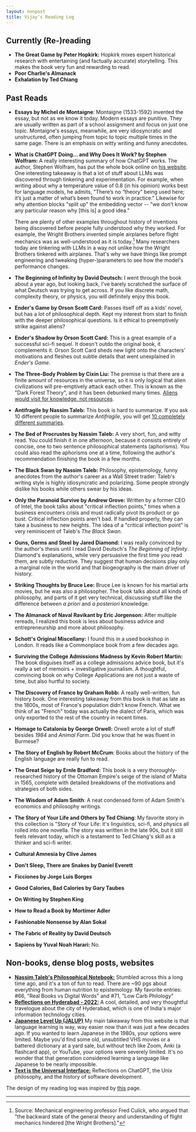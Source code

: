 ```yaml
---
layout: nonpost
title: Vijay's Reading Log
---
```


Currently (Re-)reading
---------------------------
*   **The Great Game by Peter Hopkirk:** Hopkirk mixes expert historical research with entertaining (and factually accurate) storytelling. This makes the book very fun and rewarding to read.
*   **Poor Charlie's Almanack**
*   **Exhalation by Ted Chiang**


Past Reads
----------
*   **Essays by Michel de Montaigne**: Montaigne (1533-1592) invented the essay, but not as we know it today. Modern essays are punitive. They are usually written as part of a school assignment and focus on just one topic. 
Montaigne's essays, meanwhile, are very idiosyncratic and unstructured, often jumping from topic to topic multiple times in the same page. There is an emphasis on witty writing and funny anecdotes.

*   **What is ChatGPT Doing... and Why Does It Work? by Stephen Wolfram:** A really interesting summary of how ChatGPT works. The author, Stephen Wolfram, has put the whole book online on [his website](https://writings.stephenwolfram.com/2023/02/what-is-chatgpt-doing-and-why-does-it-work/). 
One interesting takeaway is that a lot of stuff about LLMs was discovered through tinkering and experimentation. 
For example, when writing about why a temperature value of 0.8 (in his opinion) works best for language models, he admits, "There’s no “theory” being used here; it’s just a matter of what’s been found to work in practice."
Likewise for why attention blocks "split up" the embedding vector -- "we don’t know any particular reason why [this is] a good idea."

	 There are plenty of other examples throughout history of inventions being discovered before people fully understood why they worked. 
	 For example, the Wright Brothers invented simple airplanes before flight mechanics was as well-understood as it is today.[^fn-1]
	 Many researchers today are tinkering with LLMs in a way not unlike how the Wright Brothers tinkered with airplanes. That's why we have things like prompt engineering and tweaking (hyper-)parameters to see how the model's performance changes. 
*   **The Beginning of Infinity by David Deutsch:** I went through the book about a year ago, but looking back, I've barely scratched the surface of what Deutsch was trying to get across. If you like discrete math, complexity theory, or physics, you will definitely enjoy this book.
*   **Ender's Game by Orson Scott Card:** Passes itself off as a kids' novel, but has a lot of philosophical depth. Kept my interest from start to finish with the deeper philosophical questions. Is it ethical to preemptively strike against aliens? 
*   **Ender's Shadow by Orson Scott Card:** This is a great example of a successful sci-fi sequel. It doesn't outdo the original book, it complements it. Orson Scott Card sheds new light onto the characters' motivations and fleshes out subtle details that went unexplained in _Ender's Game_.
*   **The Three-Body Problem by Cixin Liu:** The premise is that there are a finite amount of resources in the universe, so it is only logical that alien civilizations will pre-emptively attack each other. This is known as the "Dark Forest Theory", and it has been debunked many times. [Aliens would visit for knowledge, not resources](https://nav.al/resources).
*   **Antifragile by Nassim Taleb:** This book is hard to summarize. If you ask 10 different people to summarize _Antifragile_, you will get [10 completely different summaries](https://x.com/nntaleb/status/1735647215421411675?s=20). 
*   **The Bed of Procrustes by Nassim Taleb:** A very short, fun, and witty read. You could finish it in one afternoon, because it consists entirely of concise, one to two sentence philosophical statements (aphorisms). You could also read the aphorisms one at a time, following the author's recommendation finishing the book in a few months.
*   **The Black Swan by Nassim Taleb:** Philosophy, epistemology, funny anecdotes from the author's career as a Wall Street trader: Taleb's writing style is highly idiosyncratic and polarizing. Some people strongly dislike his books while others swear by his ideas.
*   **Only the Paranoid Survive by Andrew Grove:** Written by a former CEO of Intel, the book talks about "critical inflection points," times when a business encounters crisis and must radically pivot its product or go bust. Critical inflection points aren't bad. If handled properly, they can take a business to new heights. The idea of a "critical inflection point" is very reminiscent of Taleb's _The Black Swan_.
*   **Guns, Germs and Steel by Jared Diamond:** I was really convinced by the author's thesis until I read David Deutsch's _The Beginning of Infinity_. Diamond's explanations, while very persuasive the first time you read them, are subtly reductive. They suggest that human decisions play only a marginal role in the world and that biogeography is the main driver of history.
*   **Striking Thoughts by Bruce Lee:** Bruce Lee is known for his martial arts movies, but he was also a philosopher. The book talks about all kinds of philosophy, and parts of it get very technical, discussing stuff like the difference between *a priori* and *a posteriori* knowledge.
*   **The Almanack of Naval Ravikant by Eric Jorgenson:** After multiple rereads, I realized this book is less about business advice and entrepreneurship and more about philosophy.
*   **Schott's Original Miscellany:** I found this in a used bookshop in London. It reads like a Commonplace book from a few decades ago. 
*   **Surviving the College Admissions Madness by Kevin Robert Martin:** The book disguises itself as a college admissions advice book, but it's really a set of memoirs + investigative journalism. A thoughtful, convincing book on why College Applications are not just a waste of time, but also hurtful to society.
*   **The Discovery of France by Graham Robb:** A really well-written, fun history book. One interesting takeaway from this book is that as late as the 1800s, most of France's population didn't know French. What we think of as "French" today was actually the dialect of Paris, which was only exported to the rest of the country in recent times.
*   **Homage to Catalonia by George Orwell:** Orwell wrote a lot of stuff besides _1984_ and _Animal Farm_. Did you know that he was fluent in Burmese? 
*   **The Story of English by Robert McCrum**: Books about the history of the English language are really fun to read. 
*   **The Great Seige by Ernle Bradford:** This book is a very thoroughly-researched history of the Ottoman Empire's seige of the island of Malta in 1565, complete with detailed breakdowns of the motivations and strategies of both sides. 
*   **The Wisdom of Adam Smith**: A neat condensed form of Adam Smith's economics and philosophy writings.
*   **The Story of Your Life and Others by Ted Chiang**: My favorite story in this collection is "Story of Your Life: it's linguistics, sci-fi, and physics all rolled into one novella. The story was written in the late 90s, but it still feels relevant today, which is a testament to Ted Chiang's skill as a thinker and sci-fi writer.
*   **Cultural Amnesia by Clive James**
*   **Don't Sleep, There are Snakes by Daniel Everett**
*   **Ficciones by Jorge Luis Borges**
*   **Good Calories, Bad Calories by Gary Taubes**
*   **On Writing by Stephen King**
*   **How to Read a Book by Mortimer Adler**
*   **Fashionable Nonsense by Alan Sokal**
*   **The Fabric of Reality by David Deutsch**
*   **Sapiens by Yuval Noah Harari:** No.

Non-books, dense blog posts, websites
-------------------------------------

*   **[Nassim Taleb's Philosophical Notebook:](https://fooledbyrandomness.com/notebook.htm)** Stumbled across this a long time ago, and it's a ton of fun to read. There are ~90 pgs about everything from human nutrition to epistemology. My favorite entries: #66, "Real Books vs Digital Words" and #71, "Low Carb Philology"
*   **[Reflections on Hyderabad - 2022:](https://thatmaldivesblog.wordpress.com/2022/06/21/reflections-on-hyderabad-2022/)** A cool, detailed, and very thoughtful travelogue about the city of Hyderabad, which is one of India's major information technology cities.
*   **[Japanese Level Up (JALUP)](https://japaneselevelup.com/)** My main takeaway from this website is that language learning is way, way easier now than it was just a few decades ago. If you wanted to learn Japanese in the 1980s, your options were limited. Maybe you'd find some old, unsubtitled VHS movies or a battered dictionary at a yard sale, but without tech like Zoom, Anki (a flashcard app), or YouTube, your options were severely limited. It's no wonder that that generation considered learning a language like Japanese to be nearly impossible.
*   **[Text is the Universal Interface:](https://scale.com/blog/text-universal-interface)** Reflections on ChatGPT, the Unix philosophy, and the history of software development.

The design of my reading log was inspired by [this](https://sigilwen.ca/reading.html) page.

-----
[^fn-1]: Source: Mechanical engineering professor Fred Culick, who argued that "the backward state of the general theory and understanding of flight mechanics hindered [the Wright Brothers]."
